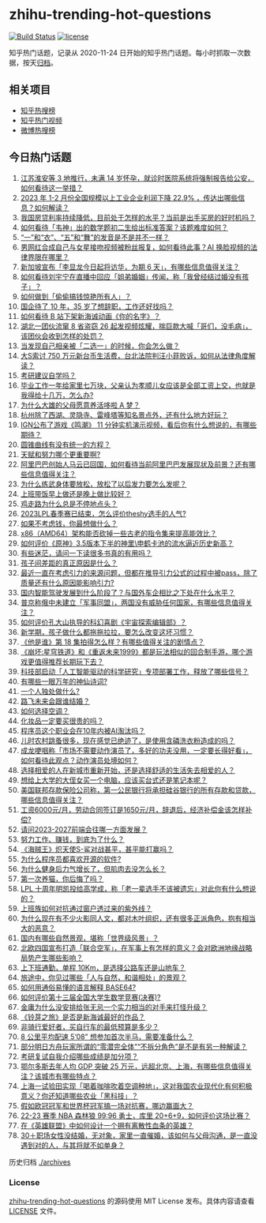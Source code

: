 # zhihu-trending-hot-questions

[![Build Status](https://github.com/justjavac/zhihu-trending-hot-questions/workflows/ci/badge.svg?branch=master)](https://github.com/justjavac/zhihu-trending-hot-questions/actions)
[![license](https://img.shields.io/github/license/justjavac/zhihu-trending-hot-questions)](https://github.com/justjavac/zhihu-trending-hot-questions/blob/master/LICENSE)

知乎热门话题，记录从 2020-11-24
日开始的知乎热门话题。每小时抓取一次数据，按天[归档](./archives)。

## 相关项目

- [知乎热搜榜](https://github.com/justjavac/zhihu-trending-top-search)
- [知乎热门视频](https://github.com/justjavac/zhihu-trending-hot-video)
- [微博热搜榜](https://github.com/justjavac/weibo-trending-hot-search)

## 今日热门话题

<!-- BEGIN -->
<!-- 最后更新时间 Tue Mar 28 2023 07:16:17 GMT+0800 (China Standard Time) -->

1. [江苏淮安等 3 地推行，未满 14 岁怀孕，就诊时医院系统将强制报告给公安，如何看待这一举措？](https://www.zhihu.com/question/592189640)
1. [2023 年 1-2 月份全国规模以上工业企业利润下降 22.9% ，传达出哪些信息？如何解读？](https://www.zhihu.com/question/592093850)
1. [我国房贷利率持续降低，目前处于怎样的水平？当前是出手买房的好时机吗？](https://www.zhihu.com/question/592176459)
1. [如何看待「韦神」出的数学题初二生给出标准答案？该题难度如何？](https://www.zhihu.com/question/592101172)
1. [“一”和“衣”、“五”和“舞”的发音是不是并不一样？](https://www.zhihu.com/question/591796243)
1. [男网红合成自己与女星接吻视频被粉丝报复，如何看待此事？AI 换脸视频的法律界限在哪里？](https://www.zhihu.com/question/592121050)
1. [新加坡宣布「李显龙今日起将访华，为期 6 天」，有哪些信息值得关注？](https://www.zhihu.com/question/592087357)
1. [如何看待刘宇宁在直播中回应「姐弟婚姻」传闻，称「我曾经结过婚没有孩子」？](https://www.zhihu.com/question/592121230)
1. [如何做到「偷偷搞钱惊艳所有人」？](https://www.zhihu.com/question/592108248)
1. [国企待了 10 年，35 岁了想辞职，工作还好找吗？](https://www.zhihu.com/question/589914734)
1. [如何看待 B 站下架新海诚动画《你的名字》？](https://www.zhihu.com/question/591607451)
1. [湖北一团伙流窜 8 省盗窃 26 起发视频炫耀，揣巨款大喊「哥们，没毛病」，该团伙会收到怎样的处罚？](https://www.zhihu.com/question/592104032)
1. [当发现自己相亲被「二选一」的时候，你会怎么做？](https://www.zhihu.com/question/591438274)
1. [大S索讨 750 万元新台币生活费，台北法院判汪小菲败诉，如何从法律角度解读？](https://www.zhihu.com/question/592106519)
1. [考研建议自学吗？](https://www.zhihu.com/question/483570748)
1. [毕业工作一年给家里七万块，父亲认为孝顺儿女应该是全部工资上交，也就是我得给十几万，怎么办?](https://www.zhihu.com/question/583561622)
1. [为什么大雄的父母愿意养活哆啦 A 梦？](https://www.zhihu.com/question/545685021)
1. [杭州除了西湖、灵隐寺、雷峰塔等知名景点外，还有什么地方好玩？](https://www.zhihu.com/question/349238642)
1. [IGN公布了游戏《鸣潮》 11 分钟实机演示视频，看后你有什么想说的，有哪些期待？](https://www.zhihu.com/question/592104329)
1. [圆锥曲线有没有统一的方程？](https://www.zhihu.com/question/312917758)
1. [天赋和努力哪个更重要啊?](https://www.zhihu.com/question/586599833)
1. [阿里巴巴创始人马云已回国，如何看待当前阿里巴巴发展现状及前景？还有哪些信息值得关注？](https://www.zhihu.com/question/592116382)
1. [为什么练武身体要放松，放松了以后发力要怎么发呢？](https://www.zhihu.com/question/589569033)
1. [上班带饭早上做还是晚上做比较好？](https://www.zhihu.com/question/591602229)
1. [鸡走路为什么总是不停地点头？](https://www.zhihu.com/question/322526463)
1. [2023LPL春季赛已结束，怎么评价theshy选手的人气?](https://www.zhihu.com/question/592038769)
1. [如果不考虑钱，你最想做什么？](https://www.zhihu.com/question/588044697)
1. [x86（AMD64）架构能否砍掉一些古老的指令集来提高能效比？](https://www.zhihu.com/question/590486278)
1. [如何评价《原神》3.5版本下半的神里\申鹤卡池的流水逼近历史新高？](https://www.zhihu.com/question/591612614)
1. [有些迷茫，请问一下读很多书真的有用吗？](https://www.zhihu.com/question/591569970)
1. [孩子间差距的真正原因是什么？](https://www.zhihu.com/question/590891870)
1. [最近一直在考虑引力的来源问题，但都在推导引力公式的过程中被pass，除了质量还有什么原因能影响引力?](https://www.zhihu.com/question/567258020)
1. [国内智能驾驶发展到什么阶段了？与国外车企相比之下处在什么水平？](https://www.zhihu.com/question/573515409)
1. [普京称俄中未建立「军事同盟」，两国没有威胁任何国家，有哪些信息值得关注？](https://www.zhihu.com/question/591997698)
1. [如何评价孔大山执导的科幻喜剧《宇宙探索编辑部》？](https://www.zhihu.com/question/492878940)
1. [新学期，孩子做什么都拖拖拉拉，要怎么改变这坏习惯？](https://www.zhihu.com/question/586489739)
1. [《他是谁》第 18 集拍得怎么样？有哪些值得关注的剧情点？](https://www.zhihu.com/question/592167504)
1. [《崩坏:星穹铁道》和《重返未来1999》都是玩法相似的回合制手游，哪个游戏更值得推荐长期玩下去？](https://www.zhihu.com/question/591784601)
1. [科技部启动「人工智能驱动的科学研究」专项部署工作，释放了哪些信号？](https://www.zhihu.com/question/592157178)
1. [有哪些一眼万年的神仙诗词?](https://www.zhihu.com/question/585947337)
1. [一个人独处做什么?](https://www.zhihu.com/question/592018262)
1. [路飞未来会跟谁结婚？](https://www.zhihu.com/question/591731752)
1. [如何选择空调？](https://www.zhihu.com/question/24674958)
1. [化妆品一定要买很贵的吗？](https://www.zhihu.com/question/591046659)
1. [程序员这个职业会在10年内被AI淘汰吗？](https://www.zhihu.com/question/591764104)
1. [儿时农村跳蚤很多，现在感觉已绝迹了，是使用含磷洗衣粉造成的吗？](https://www.zhihu.com/question/588054383)
1. [成龙哽咽称「市场不需要动作演员了，多好的功夫没用，一定要长得好看」，如何看待此观点？动作演员处境如何？](https://www.zhihu.com/question/591968111)
1. [选择相爱的人在新城市重新开始，还是选择舒适的生活失去相爱的人？](https://www.zhihu.com/question/591308119)
1. [想给上大学的大侄女买一个电脑，应该买台式还是笔记本呢？](https://www.zhihu.com/question/590962322)
1. [美国联邦存款保险公司称，第一公民银行将承担硅谷银行的所有存款和贷款，哪些信息值得关注？](https://www.zhihu.com/question/592115005)
1. [工资6000元/月，劳动合同签订是1650元/月，辞退后，经济补偿金该怎样补偿?](https://www.zhihu.com/question/588402873)
1. [请问2023-2027前端会往哪一方面发展？](https://www.zhihu.com/question/584347848)
1. [努力工作、赚钱，到底为了什么？](https://www.zhihu.com/question/591790474)
1. [《海贼王》炽天使S-鲨对战甚平，甚平能打赢吗？](https://www.zhihu.com/question/592005750)
1. [为什么程序员都喜欢开源的软件?](https://www.zhihu.com/question/590119720)
1. [为什么健身后力气增长了，但肌肉去没怎么长？](https://www.zhihu.com/question/579979230)
1. [第一次养猫，你后悔了吗？](https://www.zhihu.com/question/581840168)
1. [LPL 十周年明凯投给高学成，称「老一辈选手不该被遗忘」对此你有什么想说的？](https://www.zhihu.com/question/591383920)
1. [上班族如何对抗通过窗户透过来的紫外线？](https://www.zhihu.com/question/590755196)
1. [为什么现在有不少火影同人文，都对木叶组织，还有很多正派角色，抱有相当大的恶意？](https://www.zhihu.com/question/591582227)
1. [国内有哪些自然景观，堪称「世界级风景」？](https://www.zhihu.com/question/591399527)
1. [北欧四国宣布打造「联合空军」，在军事上有怎样的意义？会对欧洲地缘战略局势产生哪些影响？](https://www.zhihu.com/question/592107664)
1. [上下班通勤，单程 10Km，是选择公路车还是山地车？](https://www.zhihu.com/question/588626477)
1. [旅途中，你见过哪些「人与自然，和谐相处」的景观？](https://www.zhihu.com/question/591399983)
1. [如何用通俗易懂的语言解释 BASE64?](https://www.zhihu.com/question/38036594)
1. [如何评价第十三届全国大学生数学竞赛(决赛)?](https://www.zhihu.com/question/591749805)
1. [金庸为什么没安排给张无忌一个实力相当的对手来打怪升级？](https://www.zhihu.com/question/31634991)
1. [《铃芽之旅》是否是新海诚最好的作品？](https://www.zhihu.com/question/588853481)
1. [非骑行爱好者，买自行车的最低预算是多少？](https://www.zhihu.com/question/591414608)
1. [8 公里平均配速 5‘08” 想参加首次半马，需要准备什么？](https://www.zhihu.com/question/590719827)
1. [部分明日方舟玩家所谓的“零潜完全体”“不拆分角色”是不是有另一种解读？](https://www.zhihu.com/question/591966965)
1. [考研复试自我介绍哪些成绩是加分项？](https://www.zhihu.com/question/375259697)
1. [鄂尔多斯去年人均 GDP 突破 25 万元，远超北京、上海，有哪些信息值得关注？该城市有哪些特点？](https://www.zhihu.com/question/592079484)
1. [上海一试验田实现「喝着咖啡吹着空调种地」，这对我国农业现代化有何积极意义？你还知道哪些农业「黑科技」？](https://www.zhihu.com/question/592105083)
1. [假如欧冠冠军和世界杯冠军搞一场对抗赛，哪边赢面大？](https://www.zhihu.com/question/587613364)
1. [22-23 赛季 NBA 森林狼 99:96 勇士，库里 20+6+9，如何评价这场比赛？](https://www.zhihu.com/question/592079802)
1. [在《英雄联盟》中如何设计一个拥有离散性血条的英雄？](https://www.zhihu.com/question/591838832)
1. [30＋职场女性没结婚，无对象，家里一直催婚，该如何与父母沟通，是一直没遇到对的人，与其将就不如单身？](https://www.zhihu.com/question/589193836)

<!-- END -->

历史归档 [./archives](./archives)

### License

[zhihu-trending-hot-questions](https://github.com/justjavac/zhihu-trending-hot-questions)
的源码使用 MIT License 发布。具体内容请查看 [LICENSE](./LICENSE) 文件。
